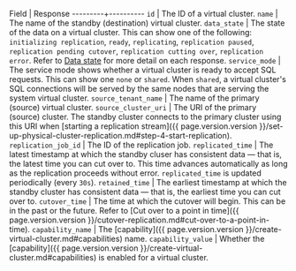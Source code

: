 Field    | Response
---------+----------
`id` | The ID of a virtual cluster.
`name` | The name of the standby (destination) virtual cluster.
`data_state` | The state of the data on a virtual cluster. This can show one of the following: `initializing replication`, `ready`, `replicating`, `replication paused`, `replication pending cutover`, `replication cutting over`, `replication error`. Refer to [Data state](#data-state) for more detail on each response.
`service_mode` | The service mode shows whether a virtual cluster is ready to accept SQL requests. This can show one `none` or `shared`. When `shared`, a virtual cluster's SQL connections will be served by the same nodes that are serving the system virtual cluster.
`source_tenant_name` | The name of the primary (source) virtual cluster.
`source_cluster_uri` | The URI of the primary (source) cluster. The standby cluster connects to the primary cluster using this URI when [starting a replication stream]({{ page.version.version }}/set-up-physical-cluster-replication.md#step-4-start-replication).
`replication_job_id` | The ID of the replication job.
`replicated_time` | The latest timestamp at which the standby cluser has consistent data — that is, the latest time you can cut over to. This time advances automatically as long as the replication proceeds without error. `replicated_time` is updated periodically (every `30s`).
`retained_time` | The earliest timestamp at which the standby cluster has consistent data — that is, the earliest time you can cut over to.
`cutover_time` | The time at which the cutover will begin. This can be in the past or the future. Refer to [Cut over to a point in time]({{ page.version.version }}/cutover-replication.md#cut-over-to-a-point-in-time).
`capability_name` | The [capability]({{ page.version.version }}/create-virtual-cluster.md#capabilities) name.
`capability_value` | Whether the [capability]({{ page.version.version }}/create-virtual-cluster.md#capabilities) is enabled for a virtual cluster.
